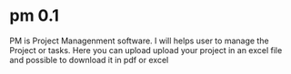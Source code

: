 # pm 0.1

PM is Project Managenment software. I will helps user to manage the Project or tasks. 
Here you can upload upload your project in an excel file
and possible to download it in pdf or excel
